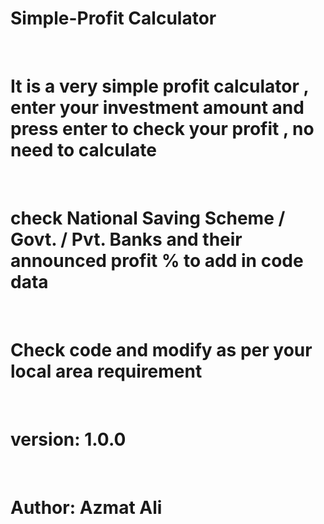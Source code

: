 # Simple-Profit Calculator
<br>

# It is a very simple profit calculator , enter your investment amount and press enter to check your profit , no need to calculate
<br>

# check National Saving Scheme / Govt. / Pvt. Banks and their announced profit % to add in code data
<br>

# Check code and modify as per your local area requirement
<br>

# version: 1.0.0
<br>

# Author: Azmat Ali
